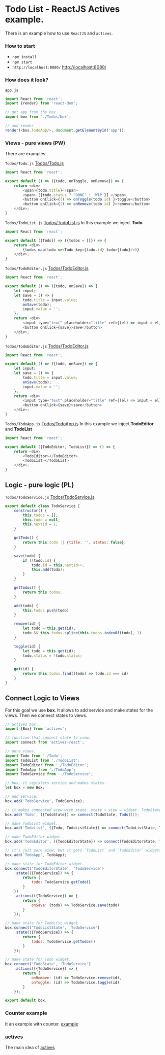 # Todo List - ReactJS Actives  example. 
There is an example how to use `ReactJS` and `actives`.

### How to start
- `npm install`
- `npm start`
- `http://localhost:8080/` [http://localhost:8080/](http://localhost:8080/)

### How does it look?
`app.js`

```javascript
import React from 'react';
import {render} from 'react-dom';

// get app from the box
import box from './Todos/box';

// and render
render(<box.TodoApp/>, document.getElementById('app'));
```

### Views - pure views (PW)
There are examples:

`Todos/Todo.js` [Todos/Todo.js](Todos/Todo.js)
```javascript
import React from 'react';

export default () => ({todo, onToggle, onRemove}) => {
    return <div>
        <span>{todo.title}</span>
        <span> [{todo.status ? 'DONE' : 'WIP'}] </span>
        <button onClick={() => onToggle(todo.id) }>toggle</button>
        <button onClick={() => onRemove(todo.id) }>remove</button>
    </div>;
} 
```

`Todos/TodoList.js` [Todos/TodoList.js](Todos/TodoList.js)
In this example we inject __Todo__

```javascript
import React from 'react';

export default ({Todo}) => ({todos = []}) => {
    return <div>
        {todos.map(todo =><Todo key={todo.id} todo={todo}/>)}
    </div>;
} 
```

`Todos/TodoEditor.js` [Todos/TodoEditor.js](Todos/TodoEditor.js)

```javascript
import React from 'react';

export default () => ({todo, onSave}) => {
    let input;
    let save = () => {
        todo.title = input.value;
        onSave(todo);
        input.value = '';
    };
    return <div>
        <input type="text" placeholder="title" ref={(el) => input = el}/>
        <button onClick={save}>save</button>
    </div>;
} 
```

`Todos/TodoEditor.js` [Todos/TodoEditor.js](Todos/TodoEditor.js)

```javascript
import React from 'react';

export default () => ({todo, onSave}) => {
    let input;
    let save = () => {
        todo.title = input.value;
        onSave(todo);
        input.value = '';
    };
    return <div>
        <input type="text" placeholder="title" ref={(el) => input = el}/>
        <button onClick={save}>save</button>
    </div>;
} 
```

`Todos/TodoApp.js` [Todos/TodoApp.js](Todos/TodoApp.js)
In this example we inject __TodoEditor__ and __TodoList__
```javascript
import React from 'react';

export default ({TodoEditor, TodoList}) => () => {
    return <div>
        <TodoEditor></TodoEditor>
        <TodoList></TodoList>
    </div>;
} 
```

## Logic - pure logic (PL)
`Todos/TodoService.js` [Todos/TodoService.js](Todos/TodoService.js)
```javascript
export default class TodoService {
    constructor() {
        this.todos = [];
        this.todo = null;
        this.nextId = 1;
    }

    getTodo() {
        return this.todo || {title: '', status: false};
    }

    save(todo) {
        if (!todo.id) {
            todo.id = this.nextId++;
            this.add(todo);
        }
    }

    getTodos() {
        return this.todos;
    }

    add(todo) {
        this.todos.push(todo)
    }

    remove(id) {
        let todo = this.get(id);
        todo && this.todos.splice(this.todos.indexOf(todo), 1)
    }

    toggle(id) {
        let todo = this.get(id);
        todo.status = !todo.status;
    }

    get(id) {
        return this.todos.find((todo) => todo.id === id)
    }
}
```


## Connect Logic to Views
For this goal we use __box__. It allows to add service and make states for the views.
Then we connect states to views.


```javascript
// actives box
import {Box} from 'actives';

// function that connect state to view.
import connect from 'actives-react';

// pure views.
import Todo from './Todo';
import TodoList from './TodoList';
import TodoEditor from './TodoEditor';
import TodoApp from './TodoApp';
import TodoService from './TodoService';

// box, it registers service and makes states.
let box = new Box;

// add service.
box.add('TodoService', TodoService);

// it makes connected view with state. state + view = widget. TodoState is described below.
box.add('Todo', ({TodoState}) => connect(TodoState, Todo()));

// make TodoList widget.
box.add('TodoList', ({Todo, TodoListState}) => connect(TodoListState, TodoList({Todo})));

// make TodoEditor widget.
box.add('TodoEditor', ({TodoEditorState}) => connect(TodoEditorState, TodoEditor()));

// it's just pure view, but it gets `TodoList` and `TodoEditor` widgets from the box.
box.add('TodoApp', TodoApp);

// make state for TodoEditor widget.
box.connect('TodoEditorState', 'TodoService')
    .state(({TodoService}) => {
        return {
            todo: TodoService.getTodo()
        }
    })
    .actions(({TodoService}) => {
        return {
            onSave: (todo) => TodoService.save(todo)
        }
    });

// make state for TodoList widget.
box.connect('TodoListState', 'TodoService')
    .state(({TodoService}) => {
        return {
            todos: TodoService.getTodos()
        }
    });

// make state for Todo widget.
box.connect('TodoState', 'TodoService')
    .actions(({TodoService}) => {
        return {
            onRemove: (id) => TodoService.remove(id),
            onToggle: (id) => TodoService.toggle(id)
        }
    });

export default box;
```

### Counter example
It an example with counter. [example](https://github.com/slavahatnuke/actives-reactjs-counter-example)

### actives
The main idea of [actives](https://github.com/slavahatnuke/actives)
